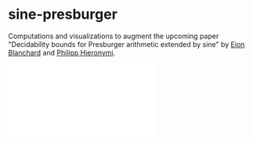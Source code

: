 # sine-presburger

Computations and visualizations to augment the upcoming paper "Decidability bounds for Presburger arithmetic extended by sine" by [Eion Blanchard](https://www.linkedin.com/in/eionblanchard/) and [Philipp Hieronymi](https://www.linkedin.com/in/philipp-hieronymi-257b916b).

![sin-PA mesh up to degree 50](./plots/mesh-50.pdf)

